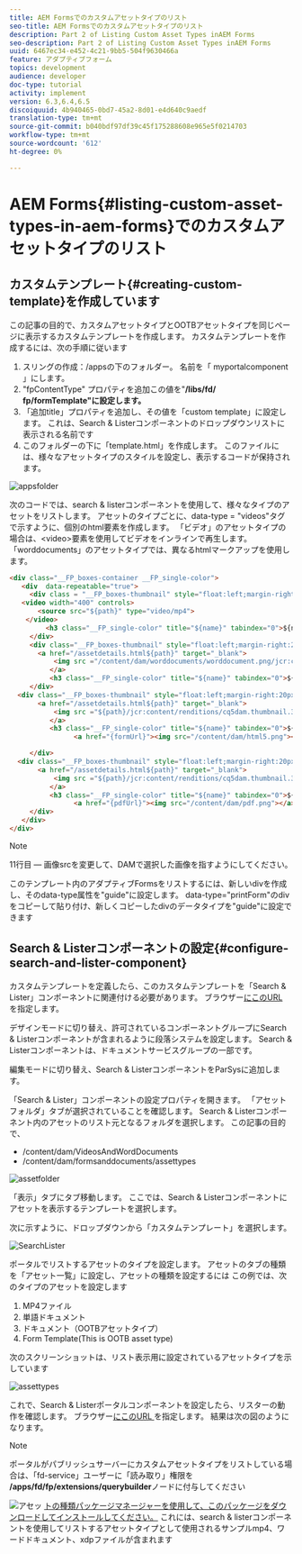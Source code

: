 ```yaml
---
title: AEM Formsでのカスタムアセットタイプのリスト
seo-title: AEM Formsでのカスタムアセットタイプのリスト
description: Part 2 of Listing Custom Asset Types inAEM Forms
seo-description: Part 2 of Listing Custom Asset Types inAEM Forms
uuid: 6467ec34-e452-4c21-9bb5-504f9630466a
feature: アダプティブフォーム
topics: development
audience: developer
doc-type: tutorial
activity: implement
version: 6.3,6.4,6.5
discoiquuid: 4b940465-0bd7-45a2-8d01-e4d640c9aedf
translation-type: tm+mt
source-git-commit: b040bdf97df39c45f175288608e965e5f0214703
workflow-type: tm+mt
source-wordcount: '612'
ht-degree: 0%

---
```



# AEM Forms{#listing-custom-asset-types-in-aem-forms}でのカスタムアセットタイプのリスト

## カスタムテンプレート{#creating-custom-template}を作成しています


この記事の目的で、カスタムアセットタイプとOOTBアセットタイプを同じページに表示するカスタムテンプレートを作成します。 カスタムテンプレートを作成するには、次の手順に従います

1. スリングの作成：/appsの下のフォルダー。 名前を「 myportalcomponent 」にします。
1. &quot;fpContentType&quot; プロパティを追加この値を&quot;**/libs/fd/ fp/formTemplate&quot;に設定します。**
1. 「追加title」プロパティを追加し、その値を「custom template」に設定します。 これは、Search &amp; Listerコンポーネントのドロップダウンリストに表示される名前です
1. このフォルダーの下に「template.html」を作成します。 このファイルには、様々なアセットタイプのスタイルを設定し、表示するコードが保持されます。

![appsfolder](assets/appsfolder_.png)

次のコードでは、search &amp; listerコンポーネントを使用して、様々なタイプのアセットをリストします。 アセットのタイプごとに、data-type = &quot;videos&quot;タグで示すように、個別のhtml要素を作成します。 「ビデオ」のアセットタイプの場合は、&lt;video>要素を使用してビデオをインラインで再生します。 「worddocuments」のアセットタイプでは、異なるhtmlマークアップを使用します。

```html
<div class="__FP_boxes-container __FP_single-color">
   <div  data-repeatable="true">
     <div class = "__FP_boxes-thumbnail" style="float:left;margin-right:20px;" data-type = "videos">
   <video width="400" controls>
       <source src="${path}" type="video/mp4">
    </video>
         <h3 class="__FP_single-color" title="${name}" tabindex="0">${name}</h3>
     </div>
     <div class="__FP_boxes-thumbnail" style="float:left;margin-right:20px;" data-type = "worddocuments">
       <a href="/assetdetails.html${path}" target="_blank">
           <img src ="/content/dam/worddocuments/worddocument.png/jcr:content/renditions/cq5dam.thumbnail.319.319.png"/>
          </a>
          <h3 class="__FP_single-color" title="${name}" tabindex="0">${name}</h3>
     </div>
  <div class="__FP_boxes-thumbnail" style="float:left;margin-right:20px;" data-type = "xfaForm">
       <a href="/assetdetails.html${path}" target="_blank">
           <img src ="${path}/jcr:content/renditions/cq5dam.thumbnail.319.319.png"/>
          </a>
          <h3 class="__FP_single-color" title="${name}" tabindex="0">${name}</h3>
                <a href="{formUrl}"><img src="/content/dam/html5.png"></a><p>

     </div>
  <div class="__FP_boxes-thumbnail" style="float:left;margin-right:20px;" data-type = "printForm">
       <a href="/assetdetails.html${path}" target="_blank">
           <img src ="${path}/jcr:content/renditions/cq5dam.thumbnail.319.319.png"/>
          </a>
          <h3 class="__FP_single-color" title="${name}" tabindex="0">${name}</h3>
                <a href="{pdfUrl}"><img src="/content/dam/pdf.png"></a><p>
     </div>
   </div>
</div>
```

>[!NOTE]
>
>11行目 — 画像srcを変更して、DAMで選択した画像を指すようにしてください。
>
>このテンプレート内のアダプティブFormsをリストするには、新しいdivを作成し、そのdata-type属性を&quot;guide&quot;に設定します。 data-type=&quot;printForm&quot;のdivをコピーして貼り付け、新しくコピーしたdivのデータタイプを&quot;guide&quot;に設定できます

## Search &amp; Listerコンポーネントの設定{#configure-search-and-lister-component}

カスタムテンプレートを定義したら、このカスタムテンプレートを「Search &amp; Lister」コンポーネントに関連付ける必要があります。 ブラウザー[にこのURL ](http://localhost:4502/editor.html/content/AemForms/CustomPortal.html)を指定します。

デザインモードに切り替え、許可されているコンポーネントグループにSearch &amp; Listerコンポーネントが含まれるように段落システムを設定します。 Search &amp; Listerコンポーネントは、ドキュメントサービスグループの一部です。

編集モードに切り替え、Search &amp; ListerコンポーネントをParSysに追加します。

「Search &amp; Lister」コンポーネントの設定プロパティを開きます。 「アセットフォルダ」タブが選択されていることを確認します。 Search &amp; Listerコンポーネント内のアセットのリスト元となるフォルダを選択します。 この記事の目的で、

* /content/dam/VideosAndWordDocuments
* /content/dam/formsanddocuments/assettypes

![assetfolder](assets/selectingassetfolders.png)

「表示」タブにタブ移動します。 ここでは、Search &amp; Listerコンポーネントにアセットを表示するテンプレートを選択します。

次に示すように、ドロップダウンから「カスタムテンプレート」を選択します。

![SearchLister](assets/searchandlistercomponent.gif)

ポータルでリストするアセットのタイプを設定します。 アセットのタブの種類を「アセット一覧」に設定し、アセットの種類を設定するには この例では、次のタイプのアセットを設定します

1. MP4ファイル
1. 単語ドキュメント
1. ドキュメント（OOTBアセットタイプ）
1. Form Template(This is OOTB asset type)

次のスクリーンショットは、リスト表示用に設定されているアセットタイプを示しています

![assettypes](assets/assettypes.png)

これで、Search &amp; Listerポータルコンポーネントを設定したら、リスターの動作を確認します。 ブラウザー[にこのURL ](http://localhost:4502/content/AemForms/CustomPortal.html?wcmmode=disabled)を指定します。 結果は次の図のようになります。

>[!NOTE]
>
>ポータルがパブリッシュサーバーにカスタムアセットタイプをリストしている場合は、「fd-service」ユーザーに「読み取り」権限を&#x200B;**/apps/fd/fp/extensions/querybuilder**&#x200B;ノードに付与してください

![アセッ](assets/assettypeslistings.png)
[トの種類パッケージマネージャーを使用して、このパッケージをダウンロードしてインストールしてください。](assets/customassettypekt1.zip) これには、search &amp; listerコンポーネントを使用してリストするアセットタイプとして使用されるサンプルmp4、ワードドキュメント、xdpファイルが含まれます

